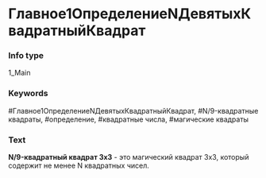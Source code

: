 # Главное1ОпределениеNДевятыхКвадратныйКвадрат
### Info type
1_Main
### Keywords
#Главное1ОпределениеNДевятыхКвадратныйКвадрат, #N/9-квадратные квадраты, #определение, #квадратные числа, #магические квадраты
### Text
**N/9-квадратный квадрат 3x3** - это магический квадрат 3x3, который содержит не менее N квадратных чисел.